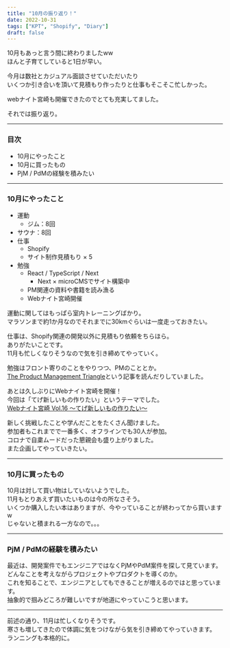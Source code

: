 ```yaml
---
title: "10月の振り返り！"
date: 2022-10-31
tags: ["KPT", "Shopify", "Diary"]
draft: false
---
```


10月もあっと言う間に終わりましたww  
ほんと子育てしていると1日が早い。  

今月は数社とカジュアル面談させていただいたり  
いくつか引き合いを頂いて見積もり作ったりと仕事もそこそこ忙しかった。  

webナイト宮崎も開催できたのでとても充実してました。  

それでは振り返り。  

---

### 目次

- 10月にやったこと
- 10月に買ったもの
- PjM / PdMの経験を積みたい

---

### 10月にやったこと

- 運動
  - ジム：8回
- サウナ：8回
- 仕事
  - Shopify
  - サイト制作見積もり × 5
- 勉強
  - React / TypeScript / Next
    - Next × microCMSでサイト構築中
  - PM関連の資料や書籍を読み漁る
  - Webナイト宮崎開催

運動に関してはもっぱら室内トレーニングばかり。  
マラソンまで約1か月なのでそれまでに30kmぐらいは一度走っておきたい。  

仕事は、Shopify関連の開発以外に見積もり依頼をちらほら。  
ありがたいことです。  
11月も忙しくなりそうなので気を引き締めてやっていく。  

勉強はフロント寄りのことをやりつつ、PMのこととか。  
[The Product Management Triangle](https://productlogic.org/2014/06/22/the-product-management-triangle/)という記事を読んだりしていました。  

あとは久しぶりにWebナイト宮崎を開催！  
今回は「てげ新しいもの作りたい」というテーマでした。  
[Webナイト宮崎 Vol.16 〜てげ新しいもの作りたい〜](https://tegehoge.connpass.com/event/260081/)  

新しく挑戦したことや学んだことをたくさん聞けました。  
参加者もこれまでで一番多く、オフラインでも30人が参加。  
コロナで自粛ムードだった懇親会も盛り上がりました。  
また企画してやっていきたい。  

---

### 10月に買ったもの

10月は対して買い物はしていないようでした。  
11月もとりあえず買いたいものは今の所なさそう。  
いくつか購入したい本はありますが、今やっていることが終わってから買いますw  
じゃないと積まれる一方なので。。。  

---

### PjM / PdMの経験を積みたい

最近は、開発案件でもエンジニアではなくPjMやPdM案件を探して見ています。  
どんなことを考えながらプロジェクトやプロダクトを導くのか。  
これを知ることで、エンジニアとしてもできることが増えるのではと思っています。  
抽象的で掴みどころが難しいですが地道にやっていこうと思います。  

---

前述の通り、11月は忙しくなりそうです。  
寒さも増してきたので体調に気をつけながら気を引き締めてやっていきます。  
ランニングも本格的に。
